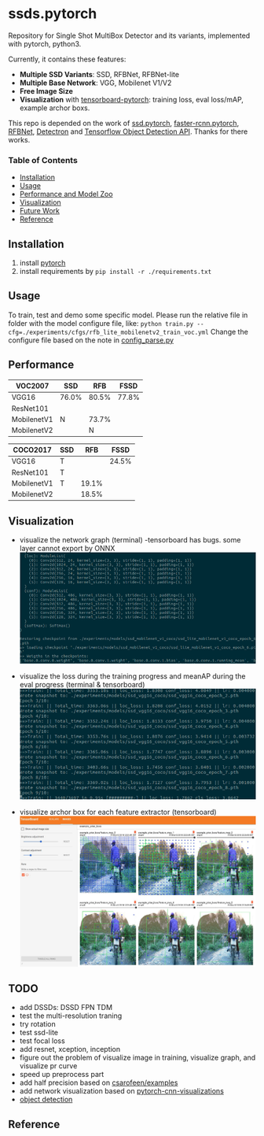 # ssds.pytorch
Repository for Single Shot MultiBox Detector and its variants, implemented with pytorch, python3.

Currently, it contains these features:
- **Multiple SSD Variants**: SSD, RFBNet, RFBNet-lite
- **Multiple Base Network**: VGG, Mobilenet V1/V2
- **Free Image Size**
- **Visualization** with [tensorboard-pytorch](https://github.com/lanpa/tensorboard-pytorch): training loss, eval loss/mAP, example archor boxs.

This repo is depended on the work of [ssd.pytorch](https://github.com/amdegroot/ssd.pytorch), [faster-rcnn.pytorch](https://github.com/jwyang/faster-rcnn.pytorch), [RFBNet](https://github.com/ruinmessi/RFBNet), [Detectron](https://github.com/facebookresearch/Detectron) and [Tensorflow Object Detection API](https://github.com/tensorflow/models/tree/master/research/object_detection). Thanks for there works.

### Table of Contents
- <a href='#installation'>Installation</a>
- <a href='#usage'>Usage</a>
- <a href='#performance'>Performance and Model Zoo</a>
- <a href='#visualization'>Visualization</a>
- <a href='#todo'>Future Work</a>
- <a href='#reference'>Reference</a>

## Installation
1. install [pytorch](http://pytorch.org/)
2. install requirements by `pip install -r ./requirements.txt`

## Usage
To train, test and demo some specific model. Please run the relative file in folder with the model configure file, like:
`python train.py --cfg=./experiments/cfgs/rfb_lite_mobilenetv2_train_voc.yml`
Change the configure file based on the note in [config_parse.py](./lib/utils/config_parse.py)

## Performance
| VOC2007     | SSD   | RFB   | FSSD  |
|-------------|-------|-------|-------|
| VGG16       | 76.0% | 80.5% | 77.8% |
| ResNet101   |       |       |       |
| MobilenetV1 |   N   | 73.7% |       |
| MobilenetV2 |       |   N   |       |

| COCO2017    | SSD | RFB   | FSSD  |
|-------------|-----|-------|-------|
| VGG16       |  T  |       | 24.5% |
| ResNet101   |  T  |       |       |
| MobilenetV1 |  T  | 19.1% |       |
| MobilenetV2 |     | 18.5% |       |


## Visualization

- visualize the network graph (terminal) -tensorboard has bugs. some layer cannot export by ONNX
![graph](./doc/imgs/graph.jpg)


- visualize the loss during the training progress and meanAP during the eval progress (terminal & tensorboard)
![train process](./doc/imgs/train_process.jpg)


- visualize archor box for each feature extractor (tensorboard)
![archor box](./doc/imgs/archor_box.jpg)



## TODO
- add DSSDs: DSSD FPN TDM
- test the multi-resolution traning
- try rotation
- test ssd-lite
- test focal loss
- add resnet, xception, inception
- figure out the problem of visualize image in training, visualize graph, and visualize pr curve
- speed up preprocess part
- add half precision based on [csarofeen/examples](https://github.com/csarofeen/examples/tree/dist_fp16)
- add network visualization based on [pytorch-cnn-visualizations](https://github.com/utkuozbulak/pytorch-cnn-visualizations)
- [object detection](https://github.com/handong1587/handong1587.github.io/blob/master/_posts/deep_learning/2015-10-09-object-detection.md)

## Reference
